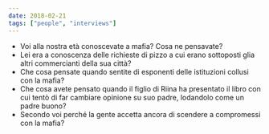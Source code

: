 ```yaml
---
date: 2018-02-21
tags: ["people", "interviews"]
---
```

- Voi alla nostra età conoscevate a mafia? Cosa ne pensavate?
- Lei era a conoscenza delle richieste di pizzo a cui erano sottoposti glia altri commercianti della sua città?
- Che cosa pensate quando sentite di esponenti delle istituzioni collusi con la mafia?
- Che cosa avete pensato quando il figlio di Riina ha presentato il libro con cui tentò di far cambiare opinione su suo padre, lodandolo come un padre buono?
- Secondo voi perché la gente accetta ancora di scendere a compromessi con la mafia?
